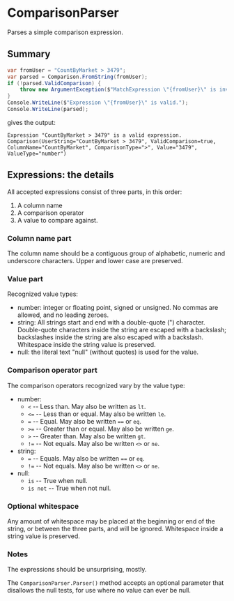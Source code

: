 ﻿
# ComparisonParser

Parses a simple comparison expression.

## Summary

```C#
var fromUser = "CountByMarket > 3479";
var parsed = Comparison.FromString(fromUser);
if (!parsed.ValidComparison) {
    throw new ArgumentException($"MatchExpression \"{fromUser}\" is invalid.");
}
Console.WriteLine($"Expression \"{fromUser}\" is valid.");
Console.WriteLine(parsed);
```
gives the output:
```
Expression "CountByMarket > 3479" is a valid expression.
Comparison(UserString="CountByMarket > 3479", ValidComparison=true, ColumnName="CountByMarket", ComparisonType=">", Value="3479", ValueType="number")
```

## Expressions: the details

All accepted expressions consist of three parts, in this order:
1. A column name
1. A comparison operator
1. A value to compare against.

### Column name part
The column name should be a contiguous group of alphabetic, numeric and underscore characters.
Upper and lower case are preserved.

### Value part
Recognized value types:
- number: integer or floating point, signed or unsigned. No commas are allowed, and no leading zeroes.
- string: All strings start and end with a double-quote (") character. Double-quote characters inside the string are escaped with a backslash; backslashes inside the string are also escaped with a backslash. Whitespace inside the string value is preserved.
- null: the literal text "null" (without quotes) is used for the value.

### Comparison operator part
The comparison operators recognized vary by the value type:
- number:
    - `<` -- Less than. May also be written as `lt`.
    - `<=` -- Less than or equal. May also be written `le`.
    - `=` -- Equal. May also be written `==` or `eq`.
    - `>=` -- Greater than or equal. May also be written `ge`.
    - `>` -- Greater than. May also be written `gt`.
    - `!=` -- Not equals. May also be written `<>` or `ne`.
- string:
    - `=` -- Equals. May also be written `==` or `eq`.
    - `!=` -- Not equals. May also be written `<>` or `ne`.
- null:
    - `is` -- True when null.
    - `is not` -- True when not null.

### Optional whitespace
Any amount of whitespace may be placed at the beginning or end of the string, or between the three parts, and will be ignored.
Whitespace inside a string value is preserved.

### Notes
The expressions should be unsurprising, mostly.

The `ComparisonParser.Parser()` method accepts an optional parameter that disallows the null tests, for use where no value can ever be null.
